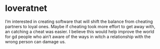 # loveratnet
I’m interested in creating software that will shift the balance from cheating partners to loyal ones. Maybe if cheating took more effort to get away with, an catching a cheat was easier. I believe this would help improve the world for gd people who ain’t aware of the ways in witch a relationship with the wrong person can damage us. 

